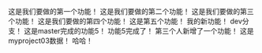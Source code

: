 这是我们要做的第一个功能！
这是我们要做的第二个功能！
这是我们要做的第三个功能！
这是我们要做的第四个功能！
这是第五个功能！
我的新功能！
dev分支！
这是master完成的功能5！
功能5完成了！
第三个人新增了一个功能！
这是myproject03数据！
哈哈！
